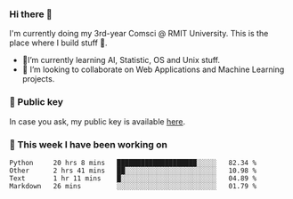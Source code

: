 ### Hi there 👋

I'm currently doing my 3rd-year Comsci @ RMIT University. This is the place where I build stuff 👀. 

- 🌱I’m currently learning AI, Statistic, OS and Unix stuff.
- 👯 I’m looking to collaborate on Web Applications and Machine Learning projects.

### 🔑 Public key

In case you ask, my public key is available [here](https://public.auspham.dev/).

### 📅 This week I have been working on
<!--START_SECTION:waka-->
```text
Python     20 hrs 8 mins   ████████████████████░░░░░   82.34 % 
Other      2 hrs 41 mins   ██░░░░░░░░░░░░░░░░░░░░░░░   10.98 % 
Text       1 hr 11 mins    █░░░░░░░░░░░░░░░░░░░░░░░░   04.89 % 
Markdown   26 mins         ░░░░░░░░░░░░░░░░░░░░░░░░░   01.79 %
```
<!--END_SECTION:waka-->

<!--
**rockmanvnx6/rockmanvnx6** is a ✨ _special_ ✨ repository because its `README.md` (this file) appears on your GitHub profile.

Here are some ideas to get you started:

- 🔭 I’m currently working on ...
- 🌱 I’m currently learning ...
- 👯 I’m looking to collaborate on ...
- 🤔 I’m looking for help with ...
- 💬 Ask me about ...
- 📫 How to reach me: ...
- 😄 Pronouns: ...
- ⚡ Fun fact: ...
-->
